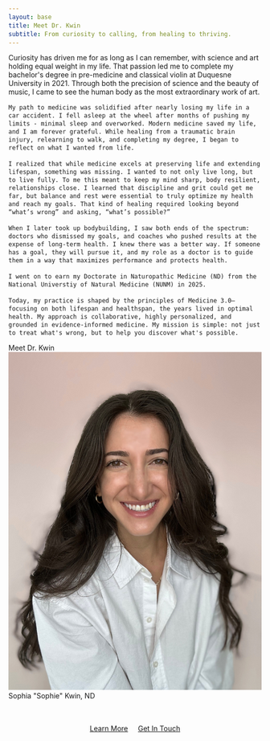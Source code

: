 ```yaml
---
layout: base
title: Meet Dr. Kwin
subtitle: From curiosity to calling, from healing to thriving.
---
```


<div class="content-section about-onebox">
  <div class="about-onebox-text">
    <p>Curiosity has driven me for as long as I can remember, with science and art holding equal weight in my life. That passion led me to complete my bachelor's degree in pre-medicine and classical violin at Duquesne University in 2021. Through both the precision of science and the beauty of music, I came to see the human body as the most extraordinary work of art.</p>

    My path to medicine was solidified after nearly losing my life in a car accident. I fell asleep at the wheel after months of pushing my limits - minimal sleep and overworked. Modern medicine saved my life, and I am forever grateful. While healing from a traumatic brain injury, relearning to walk, and completing my degree, I began to reflect on what I wanted from life.

    I realized that while medicine excels at preserving life and extending lifespan, something was missing. I wanted to not only live long, but to live fully. To me this meant to keep my mind sharp, body resilient, relationships close. I learned that discipline and grit could get me far, but balance and rest were essential to truly optimize my health and reach my goals. That kind of healing required looking beyond “what’s wrong” and asking, “what’s possible?”

    When I later took up bodybuilding, I saw both ends of the spectrum: doctors who dismissed my goals, and coaches who pushed results at the expense of long-term health. I knew there was a better way. If someone has a goal, they will pursue it, and my role as a doctor is to guide them in a way that maximizes performance and protects health.

    I went on to earn my Doctorate in Naturopathic Medicine (ND) from the National Universtiy of Natural Medicine (NUNM) in 2025. 

    Today, my practice is shaped by the principles of Medicine 3.0—focusing on both lifespan and healthspan, the years lived in optimal health. My approach is collaborative, highly personalized, and grounded in evidence-informed medicine. My mission is simple: not just to treat what's wrong, but to help you discover what's possible.
  </div>
  <div class="about-onebox-photo">
    <div class="about-photo-label">Meet Dr. Kwin</div>
    <img src="/images/headshot%20.jpg" alt="Dr. Sophia Kwin" />
    <div class="about-photo-caption">Sophia "Sophie" Kwin, ND</div>
  </div>
</div>

<div style="text-align: center; margin: 3rem 0;">
  <a href="/philosophy/" class="btn" style="margin-right: 1rem;">Learn More</a>
  <a href="/contact/" class="btn">Get In Touch</a>
</div>